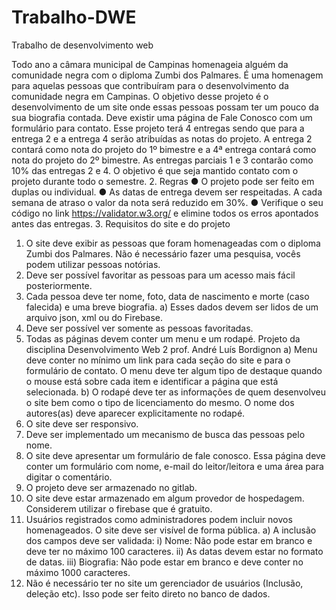 # Trabalho-DWE
Trabalho de desenvolvimento web

Todo ano a câmara municipal de Campinas homenageia alguém da comunidade
negra com o diploma Zumbi dos Palmares. É uma homenagem para aquelas pessoas que
contribuíram para o desenvolvimento da comunidade negra em Campinas.
O objetivo desse projeto é o desenvolvimento de um site onde essas pessoas possam
ter um pouco da sua biografia contada.
Deve existir uma página de Fale Conosco com um formulário para contato.
Esse projeto terá 4 entregas sendo que para a entrega 2 e a entrega 4 serão atribuídas
as notas do projeto. A entrega 2 contará como nota do projeto do 1º bimestre e a 4ª entrega
contará como nota do projeto do 2º bimestre. As entregas parciais 1 e 3 contarão como 10%
das entregas 2 e 4. O objetivo é que seja mantido contato com o projeto durante todo o
semestre.
2. Regras
● O projeto pode ser feito em duplas ou individual.
● As datas de entrega devem ser respeitadas. A cada semana de atraso o valor da nota
será reduzido em 30%.
● Verifique o seu código no link https://validator.w3.org/ e elimine todos os erros
apontados antes das entregas.
3. Requisitos do site e do projeto
1) O site deve exibir as pessoas que foram homenageadas com o diploma Zumbi dos
Palmares. Não é necessário fazer uma pesquisa, vocês podem utilizar pessoas
notórias.
2) Deve ser possível favoritar as pessoas para um acesso mais fácil posteriormente.
3) Cada pessoa deve ter nome, foto, data de nascimento e morte (caso falecida) e uma
breve biografia.
a) Esses dados devem ser lidos de um arquivo json, xml ou do Firebase.
4) Deve ser possível ver somente as pessoas favoritadas.
5) Todas as páginas devem conter um menu e um rodapé.
Projeto da disciplina Desenvolvimento
Web
2
prof. André Luís Bordignon
a) Menu deve conter no mínimo um link para cada seção do site e para o
formulário de contato. O menu deve ter algum tipo de destaque quando o mouse
está sobre cada item e identificar a página que está selecionada.
b) O rodapé deve ter as informações de quem desenvolveu o site bem como o tipo
de licenciamento do mesmo. O nome dos autores(as) deve aparecer
explicitamente no rodapé.
6) O site deve ser responsivo.
7) Deve ser implementado um mecanismo de busca das pessoas pelo nome.
8) O site deve apresentar um formulário de fale conosco. Essa página deve conter um
formulário com nome, e-mail do leitor/leitora e uma área para digitar o comentário.
9) O projeto deve ser armazenado no gitlab.
10) O site deve estar armazenado em algum provedor de hospedagem. Considerem utilizar
o firebase que é gratuito.
11) Usuários registrados como administradores podem incluir novos homenageados. O
site deve ser visível de forma pública.
a) A inclusão dos campos deve ser validada:
i) Nome: Não pode estar em branco e deve ter no máximo 100 caracteres.
ii) As datas devem estar no formato de datas.
iii) Biografia: Não pode estar em branco e deve conter no máximo 1000
caracteres.
12) Não é necessário ter no site um gerenciador de usuários (Inclusão, deleção etc). Isso
pode ser feito direto no banco de dados.
